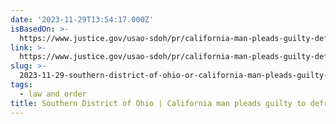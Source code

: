 ```yaml
---
date: '2023-11-29T13:54:17.000Z'
isBasedOn: >-
  https://www.justice.gov/usao-sdoh/pr/california-man-pleads-guilty-defrauding-local-business-out-10-million
link: >-
  https://www.justice.gov/usao-sdoh/pr/california-man-pleads-guilty-defrauding-local-business-out-10-million
slug: >-
  2023-11-29-southern-district-of-ohio-or-california-man-pleads-guilty-to-defrauding-loca
tags:
  - law and order
title: Southern District of Ohio | California man pleads guilty to defrauding loca
---
```


